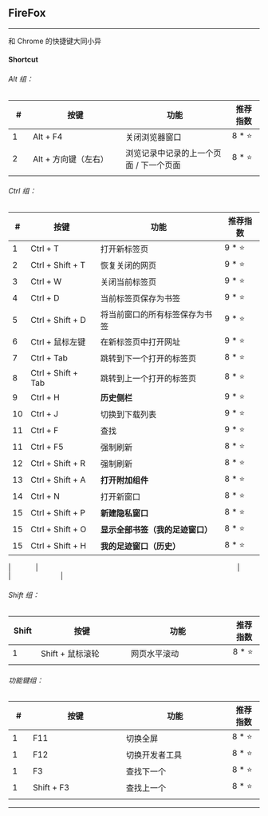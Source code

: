 ## FireFox

---

和 Chrome 的快捷键大同小异

#### Shortcut

###### Alt 组：

| # | 按键 | 功能 | 推荐指数 |
|---|---|---|---|
| 1 | Alt + F4 | 关闭浏览器窗口 | 8 * ⭐ |
| 2 | Alt + 方向键（左右） | 浏览记录中记录的上一个页面 / 下一个页面 | 8 * ⭐ |
|<img width=50px/>|<img width=400px/>|<img width=500px/>|<img width=100px/>|

###### Ctrl 组：

| # | 按键 | 功能 | 推荐指数 |
|---|---|---|---|
| 1 | Ctrl + T | 打开新标签页 | 9 * ⭐ |
| 2 | Ctrl + Shift + T | 恢复关闭的网页 | 9 * ⭐ |
| 3 | Ctrl + W | 关闭当前标签页 | 9 * ⭐ |
| 4 | Ctrl + D | 当前标签页保存为书签 | 9 * ⭐ |
| 5 | Ctrl + Shift + D | 将当前窗口的所有标签保存为书签 | 9 * ⭐ |
| 6 | Ctrl + 鼠标左键 | 在新标签页中打开网址 | 9 * ⭐ |
| 7 | Ctrl + Tab | 跳转到下一个打开的标签页 | 8 * ⭐ |
| 8 | Ctrl + Shift + Tab | 跳转到上一个打开的标签页 | 8 * ⭐ |
| 9 | Ctrl + H | **历史侧栏** | 9 * ⭐ |
| 10| Ctrl + J | 切换到下载列表 | 9 * ⭐ |
| 11| Ctrl + F | 查找 | 9 * ⭐ |
| 11| Ctrl + F5 | 强制刷新 | 8 * ⭐ |
| 12| Ctrl + Shift + R | 强制刷新 | 8 * ⭐ |
| 13| Ctrl + Shift + A | **打开附加组件** | 8 * ⭐ |
| 14| Ctrl + N | 打开新窗口 | 8 * ⭐ |
| 15| Ctrl + Shift + P | **新建隐私窗口** | 8 * ⭐ |
| 15| Ctrl + Shift + O | **显示全部书签（我的足迹窗口）** | 8 * ⭐ |
| 15| Ctrl + Shift + H | **我的足迹窗口（历史）** | 8 * ⭐ |

|<img width=50px/>|<img width=400px/>|<img width=500px/>|<img width=100px/>|

###### Shift 组：

| Shift | 按键 | 功能 | 推荐指数 |
|---|---|---|---|
| 1 | Shift + 鼠标滚轮 | 网页水平滚动 | 8 * ⭐ |
|<img width=50px/>|<img width=400px/>|<img width=500px/>|<img width=100px/>|

###### 功能键组：

| # | 按键 | 功能 | 推荐指数 |
|---|---|---|---|
| 1 | F11 | 切换全屏 | 8 * ⭐ |
| 1 | F12 | 切换开发者工具  | 8 * ⭐ |
| 1 | F3 | 查找下一个 | 8 * ⭐ |
| 1 | Shift + F3 | 查找上一个  | 8 * ⭐ |
|<img width=50px/>|<img width=400px/>|<img width=500px/>|<img width=100px/>|

---







